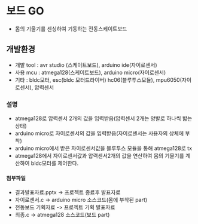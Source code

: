 # 보드 GO

  - 몸의 기울기를 센싱하여 기동하는 전동스케이트보드
  
## 개발환경
  - 개발 tool : avr studio (스케이트보드), arduino ide(자이로센서)
  - 사용 mcu : atmega128(스케이트보드), arduino micro(자이로센서)
  - 기타 : bldc모터, esc(bldc 모터드라이버) hc06(블루투스모듈), mpu6050(자이로센서), 압력센서
  
  
### 설명
  - atmega128로 압력센서 2개의 값을 입력받음(압력센서 2개는 양발로 하나씩 밟는상태)
  - arduino micro로 자이로센서의 값을 입력받음(자이로센서는 사용자의 상체에 부착)
  - arduino micro에서 받은 자이로센서값을 블루투스 모듈을 통해 atmega128로 tx
  - atmega128에서 자이로센서값과 압력센서2개의 값을 연산하여 몸의 기울기를 계산하여 bldc모터를 제어한다.
 
#### 첨부파일
  - 결과발표자료.pptx -> 프로젝트 종료후 발표자료
  - 자이로센서.c -> arduino micro 소스코드(몸에 부착된 part)
  - 전동보드 기획자료 -> 프로젝트 기획 발표자료
  - 최종.c -> atmega128 소스코드(보드 part)
